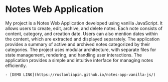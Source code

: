 # Notes Web Application

My project is a Notes Web Application developed using vanilla JavaScript. It allows users to create, edit, archive, and delete notes. Each note consists of content, category, and creation date. Users can also mention dates within the content, which are extracted and displayed separately. The application provides a summary of active and archived notes categorized by their categories. The project uses modular architecture, with separate files for state management, rendering, and handling user interactions. The application provides a simple and intuitive interface for managing notes efficiently.

    - [DEMO LINK](https://ruslanliapin.github.io/notes-app-vanilla-js/)
